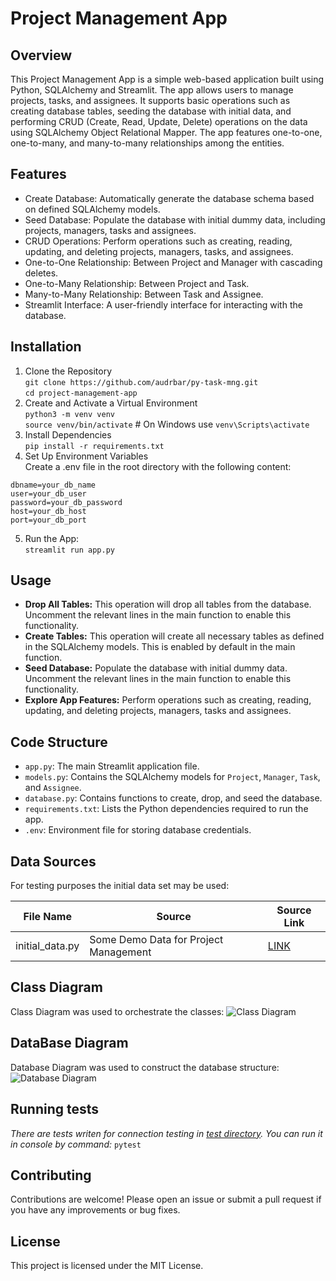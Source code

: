 # Project Management App
## Overview
This Project Management App is a simple web-based application built using Python, SQLAlchemy and Streamlit. The app 
allows users to manage projects, tasks, and assignees. It supports basic operations such as creating database tables, 
seeding the database with initial data, and performing CRUD (Create, Read, Update, Delete) operations on the data 
using SQLAlchemy Object Relational Mapper. The app features one-to-one, one-to-many, and many-to-many relationships 
among the entities.
## Features
- Create Database: Automatically generate the database schema based on defined SQLAlchemy models.
- Seed Database: Populate the database with initial dummy data, including projects, managers, tasks and assignees.
- CRUD Operations: Perform operations such as creating, reading, updating, and deleting projects, managers, tasks, 
and assignees.
- One-to-One Relationship: Between Project and Manager with cascading deletes.
- One-to-Many Relationship: Between Project and Task.
- Many-to-Many Relationship: Between Task and Assignee.
- Streamlit Interface: A user-friendly interface for interacting with the database.
## Installation
1. Clone the Repository<br>
```git clone https://github.com/audrbar/py-task-mng.git```<br>
```cd project-management-app```
2. Create and Activate a Virtual Environment<br>
```python3 -m venv venv```<br>
```source venv/bin/activate``` # On Windows use `venv\Scripts\activate`
3. Install Dependencies<br>
```pip install -r requirements.txt```
4. Set Up Environment Variables<br>Create a .env file in the root directory with the following content:<br>
```
dbname=your_db_name
user=your_db_user
password=your_db_password
host=your_db_host
port=your_db_port
```
5. Run the App:<br>```streamlit run app.py```
## Usage
- **Drop All Tables:** This operation will drop all tables from the database. Uncomment the relevant lines in the main 
function to enable this functionality.
- **Create Tables:** This operation will create all necessary tables as defined in the SQLAlchemy models. This is 
enabled by default in the main function.
- **Seed Database:** Populate the database with initial dummy data. Uncomment the relevant lines in the main function 
to enable this functionality.
- **Explore App Features:** Perform operations such as creating, reading, updating, and deleting projects, managers, 
tasks and assignees.
## Code Structure
- `app.py`: The main Streamlit application file.
- `models.py`: Contains the SQLAlchemy models for `Project`, `Manager`, `Task`, and `Assignee`.
- `database.py`: Contains functions to create, drop, and seed the database.
- `requirements.txt`: Lists the Python dependencies required to run the app.
- `.env`: Environment file for storing database credentials.
## Data Sources
For testing purposes the initial data set may be used:

| File Name       | Source                                | Source Link                   |
|-----------------|---------------------------------------|-------------------------------|
| initial_data.py | Some Demo Data for Project Management | [LINK](./src/initial_data.py) |
## Class Diagram
Class Diagram was used to orchestrate the classes:
![Class Diagram](./data/class_diagram.png)
## DataBase Diagram
Database Diagram was used to construct the database structure:
![Database Diagram](./data/db-diagram.png)
## Running tests
_There are tests writen for connection testing in [test directory](./data/test_conn.py). You can run it in console by command:_
`pytest`
## Contributing
Contributions are welcome! Please open an issue or submit a pull request if you have any improvements or bug fixes.
## License
This project is licensed under the MIT License.
